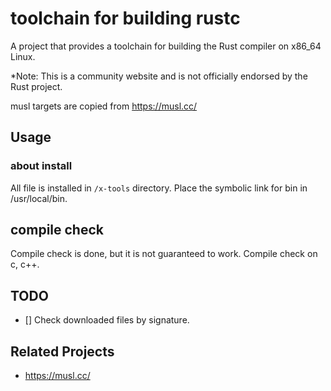 # toolchain for building rustc
A project that provides a toolchain for building the Rust compiler on x86_64 Linux.

*Note: This is a community website and is not officially endorsed by the Rust project.

musl targets are copied from https://musl.cc/

## Usage


### about install
All file is installed in `/x-tools` directory.
Place the symbolic link for bin in /usr/local/bin.

## compile check
Compile check is done, but it is not guaranteed to work.
Compile check on c, c++.

## TODO
- [] Check downloaded files by signature.

## Related Projects
- https://musl.cc/
